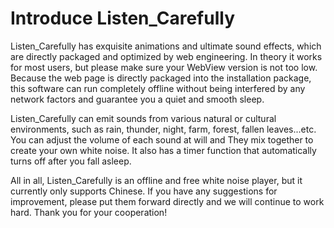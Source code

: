 # Introduce Listen_Carefully

Listen_Carefully has exquisite animations and ultimate sound effects, which are directly packaged and optimized by web engineering. In theory it works for most users, but please make sure your WebView version is not too low. Because the web page is directly packaged into the installation package, this software can run completely offline without being interfered by any network factors and guarantee you a quiet and smooth sleep.

Listen_Carefully can emit sounds from various natural or cultural environments, such as rain, thunder, night, farm, forest, fallen leaves...etc. You can adjust the volume of each sound at will and They mix together to create your own white noise. It also has a timer function that automatically turns off after you fall asleep.

All in all, Listen_Carefully is an offline and free white noise player, but it currently only supports Chinese. If you have any suggestions for improvement, please put them forward directly and we will continue to work hard. Thank you for your cooperation!